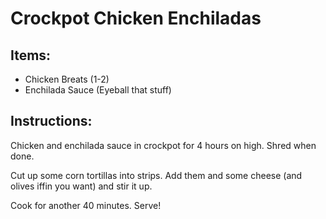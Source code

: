 # Crockpot Chicken Enchiladas

## Items:
- Chicken Breats (1-2)
- Enchilada Sauce (Eyeball that stuff) 

## Instructions:
Chicken and enchilada sauce in crockpot for 4 hours on high. Shred when done.

Cut up some corn tortillas into strips. Add them and some cheese (and olives iffin you want) and stir it up.

Cook for another 40 minutes. Serve!
